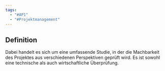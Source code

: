 ```yaml
---
tags:
  - "#AP1"
  - "#Projektmanagement"
---
```

## Definition
Dabei handelt es sich um eine umfassende Studie, in der die Machbarkeit des Projektes aus verschiedenen Perspektiven geprüft wird. Es ist sowohl eine technische als auch wirtschaftliche Überprüfung.


